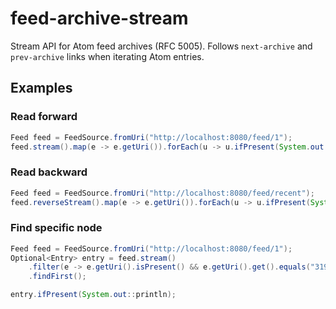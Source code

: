 # feed-archive-stream

Stream API for Atom feed archives (RFC 5005). Follows `next-archive` and `prev-archive` links when iterating Atom entries.

## Examples

### Read forward

```java
Feed feed = FeedSource.fromUri("http://localhost:8080/feed/1");
feed.stream().map(e -> e.getUri()).forEach(u -> u.ifPresent(System.out::println));
```

### Read backward

```java
Feed feed = FeedSource.fromUri("http://localhost:8080/feed/recent");
feed.reverseStream().map(e -> e.getUri()).forEach(u -> u.ifPresent(System.out::println));
```
### Find specific node

```java
Feed feed = FeedSource.fromUri("http://localhost:8080/feed/1");
Optional<Entry> entry = feed.stream()
    .filter(e -> e.getUri().isPresent() && e.getUri().get().equals("3197a96f-cf9d-4791-ba3b-cafe2d02e9f2"))
    .findFirst();

entry.ifPresent(System.out::println);
```
